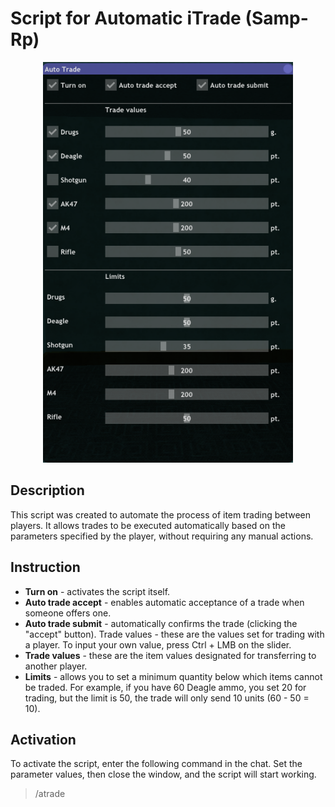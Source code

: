 # Script for Automatic iTrade (Samp-Rp)

<div align="center">
  <img src="assets/images/sa-mp-065.png" alt="Auto trade" width="400">
</div>

## Description

This script was created to automate the process of item trading between players. It allows trades to be executed automatically based on the parameters specified by the player, without requiring any manual actions.

## Instruction

- **Turn on** - activates the script itself.
- **Auto trade accept** - enables automatic acceptance of a trade when someone offers one.
- **Auto trade submit** - automatically confirms the trade (clicking the "accept" button).
Trade values - these are the values set for trading with a player. To input your own value, press Ctrl + LMB on the slider.
- **Trade values** - these are the item values designated for transferring to another player.
- **Limits** - allows you to set a minimum quantity below which items cannot be traded. For example, if you have 60 Deagle ammo, you set 20 for trading, but the limit is 50, the trade will only send 10 units (60 - 50 = 10).

## Activation

To activate the script, enter the following command in the chat. Set the parameter values, then close the window, and the script will start working.

> /atrade